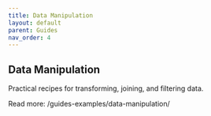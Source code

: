 ```yaml
---
title: Data Manipulation
layout: default
parent: Guides
nav_order: 4
---
```


## Data Manipulation

Practical recipes for transforming, joining, and filtering data.

Read more: /guides-examples/data-manipulation/
